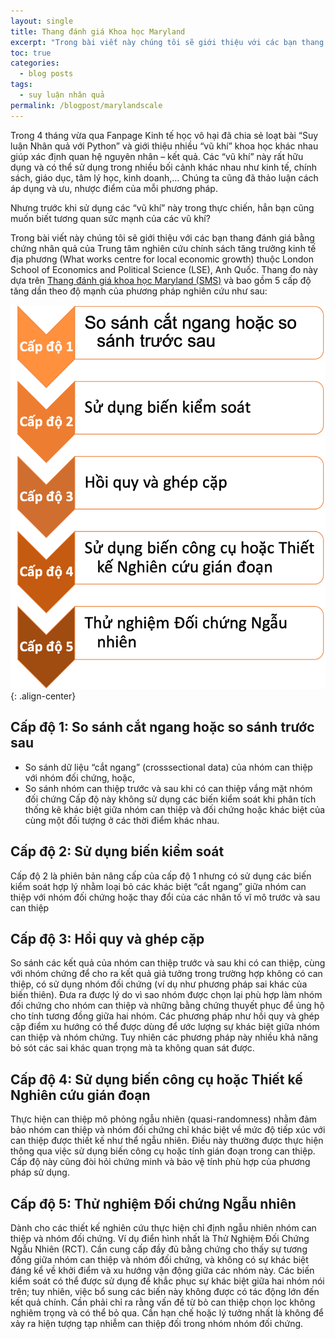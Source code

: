```yaml
---
layout: single
title: Thang đánh giá Khoa học Maryland
excerpt: "Trong bài viết này chúng tôi sẽ giới thiệu với các bạn thang đánh giá độ mạnh của các phương pháp nghiên cứu khoa học"
toc: true
categories:
  - blog posts
tags:
  - suy luận nhân quả
permalink: /blogpost/marylandscale
---
```


Trong 4 tháng vừa qua Fanpage Kinh tế học vô hại đã chia sẻ loạt bài “Suy luận Nhân quả với Python” và giới thiệu nhiều “vũ khí” khoa học khác nhau giúp xác định quan hệ nguyên nhân – kết quả. Các “vũ khí” này rất hữu dụng và có thể sử dụng trong nhiều bối cảnh khác nhau như kinh tế, chính sách, giáo dục, tâm lý học, kinh doanh,… Chúng ta cũng đã thảo luận cách áp dụng và ưu, nhược điểm của mỗi phương pháp. 


Nhưng trước khi sử dụng các “vũ khí” này trong thực chiến, hẳn bạn cũng muốn biết tương quan sức mạnh của các vũ khí?


Trong bài viết này chúng tôi sẽ giới thiệu với các bạn thang đánh giá bằng chứng nhân quả của Trung tâm nghiên cứu chính sách tăng trưởng kinh tế địa phương (What works centre for local economic growth) thuộc London School of Economics and Political Science (LSE), Anh Quốc. Thang đo này dựa trên [Thang đánh giá khoa học Maryland (SMS)](https://whatworksgrowth.org/resources/the-scientific-maryland-scale/) và bao gồm 5 cấp độ tăng dần theo độ mạnh của phương pháp nghiên cứu như sau:


![image-center](/assets/images/blogpost/sms.png){: .align-center}

## Cấp độ 1: So sánh cắt ngang hoặc so sánh trước sau   

-    So sánh dữ liệu “cắt ngang” (crosssectional data) của nhóm can thiệp với nhóm đối chứng, hoặc,
-    So sánh nhóm can thiệp trước và sau khi có can thiệp  vắng mặt nhóm đối chứng
Cấp độ này không sử dụng các biến kiểm soát khi phân tích thống kê khác biệt giữa nhóm can thiệp và đối chứng hoặc khác biệt của cùng một đối tượng ở các thời điểm khác nhau.


## Cấp độ 2:  Sử dụng biến kiểm soát

Cấp độ 2 là phiên bản nâng cấp của cấp độ 1 nhưng có sử dụng các biến kiểm soát hợp lý nhằm loại bỏ các khác biệt “cắt ngang” giữa nhóm can thiệp với nhóm đối chứng hoặc thay đổi của các nhân tố vĩ mô trước và sau can thiệp


## Cấp độ 3: Hồi quy và ghép cặp

So sánh các kết quả của nhóm can thiệp trước và sau khi có can thiệp, cùng với nhóm chứng để cho ra kết quả giả tưởng trong trường hợp không có can thiệp, có sử dụng nhóm đối chứng (ví dụ như phương pháp sai khác của biến thiên). Đưa ra được lý do vì sao nhóm được chọn lại phù hợp làm nhóm đối chứng cho nhóm can thiệp và những bằng chứng thuyết phục để ủng hộ cho tính tương đồng giữa hai nhóm. Các phương pháp như hồi quy và ghép cặp điểm xu hướng có thể được dùng để ước lượng sự khác biệt giữa nhóm can thiệp và nhóm chứng. Tuy nhiên các phương pháp này nhiều khả năng bỏ  sót  các sai khác quan trọng mà ta không quan sát được. 


## Cấp độ 4: Sử dụng biến công cụ hoặc Thiết kế Nghiên cứu gián đoạn

Thực hiện can thiệp mô phỏng ngẫu nhiên (quasi-randomness) nhằm đảm bảo nhóm can thiệp và nhóm đối chứng chỉ khác biệt về mức độ tiếp xúc với can thiệp được thiết kế như thể ngẫu nhiên. Điều này thường được thực hiện thông qua việc sử dụng biến công cụ hoặc tính gián đoạn trong can thiệp. Cấp độ này cũng  đòi hỏi chứng minh và bảo vệ tính phù hợp của phương pháp sử dụng. 


## Cấp độ 5: Thử nghiệm Đối chứng Ngẫu nhiên

Dành cho các thiết kế nghiên cứu thực hiện chỉ định ngẫu nhiên nhóm can thiệp và nhóm đối chứng. Ví dụ điển hình nhất là Thử Nghiệm Đối Chứng Ngẫu Nhiên (RCT). Cần cung cấp đầy đủ bằng chứng cho thấy sự tương đồng giữa nhóm can thiệp và nhóm đối chứng, và không có sự khác biệt đáng kể về khởi điểm và xu hướng vận động giữa các nhóm này. Các biến kiểm soát có thể được sử dụng để khắc phục sự khác biệt giữa hai nhóm nói trên; tuy nhiên, việc bổ sung các biến này không được có tác động lớn đến kết quả chính. Cần phải chỉ ra rằng vấn đề từ bỏ can thiệp chọn lọc không nghiêm trọng và có thể bỏ qua. Cần hạn chế hoặc lý tưởng nhất là không để xảy ra hiện tượng tạp nhiễm can thiệp đối trong nhóm nhóm đối chứng.

